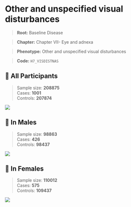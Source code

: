 # Other and unspecified visual disturbances

> **Root:** Baseline Disease  

> **Chapter:** Chapter VII- Eye and adnexa  

> **Phenotype:** Other and unspecified visual disturbances  

> **Code:** `H7_VISDISTNAS`

## 🧪 All Participants  
> Sample size: **208875**  
> Cases: **1001**  
> Controls: **207874**
<img src="/Disease/Figures/ALL/Incidence/H7_VISDISTNAS.png"/>
<CsvTable src="/Disease_Data/ALL/Incidence/COX_H7_VISDISTNAS.csv" label="🔍 View full results" />

## 👨 In Males  
> Sample size: **98863**  
> Cases: **426**  
> Controls: **98437**
<img src="/Disease/Figures/Male/Incidence/H7_VISDISTNAS.png"/>
<CsvTable src="/Disease_Data/Male/Incidence/COX_H7_VISDISTNAS.csv" label="🔍 View full results" />

## 👩 In Females  
> Sample size: **110012**  
> Cases: **575**  
> Controls: **109437**
<img src="/Disease/Figures/Female/Incidence/H7_VISDISTNAS.png"/>
<CsvTable src="/Disease_Data/Female/Incidence/COX_H7_VISDISTNAS.csv" label="🔍 View full results" />
